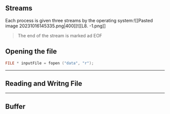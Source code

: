 ## Streams 
Each process is given three
streams by the operating system:![[Pasted image 20231016145335.png|400]]![[L8. -1.png]]
>The end of the stream is marked ad EOF 


## Opening the file 

```c
FILE * inputFile = fopen ("data", "r");
```

---
## Reading and Writng File

---
## Buffer 

